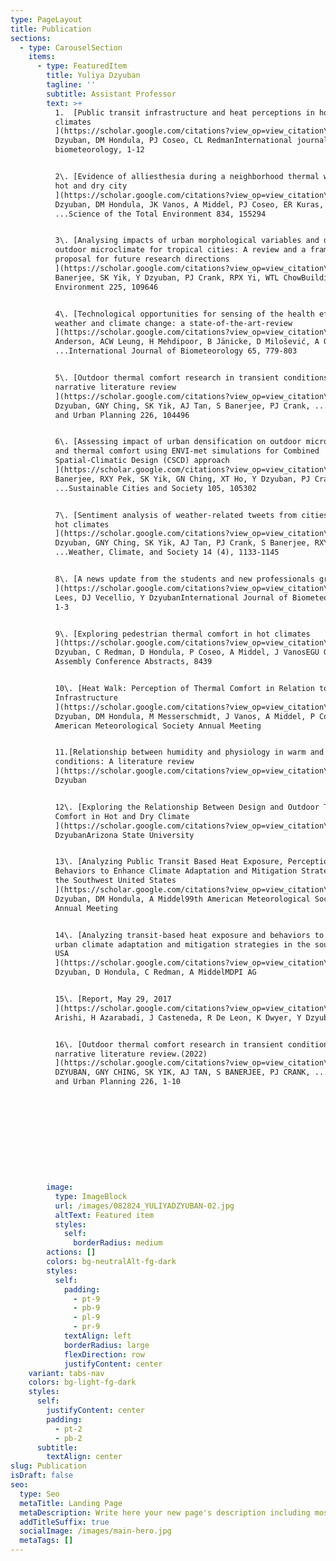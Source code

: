 ```yaml
---
type: PageLayout
title: Publication
sections:
  - type: CarouselSection
    items:
      - type: FeaturedItem
        title: Yuliya Dzyuban
        tagline: ''
        subtitle: Assistant Professor
        text: >+
          1.  [Public transit infrastructure and heat perceptions in hot and dry
          climates
          ](https://scholar.google.com/citations?view_op=view_citation\&hl=en\&user=f0NoRk8AAAAJ\&citation_for_view=f0NoRk8AAAAJ:2osOgNQ5qMEC)Y
          Dzyuban, DM Hondula, PJ Coseo, CL RedmanInternational journal of
          biometeorology, 1-12


          2\. [Evidence of alliesthesia during a neighborhood thermal walk in a
          hot and dry city
          ](https://scholar.google.com/citations?view_op=view_citation\&hl=en\&user=f0NoRk8AAAAJ\&citation_for_view=f0NoRk8AAAAJ:qjMakFHDy7sC)Y
          Dzyuban, DM Hondula, JK Vanos, A Middel, PJ Coseo, ER Kuras,
          ...Science of the Total Environment 834, 155294


          3\. [Analysing impacts of urban morphological variables and density on
          outdoor microclimate for tropical cities: A review and a framework
          proposal for future research directions
          ](https://scholar.google.com/citations?view_op=view_citation\&hl=en\&user=f0NoRk8AAAAJ\&citation_for_view=f0NoRk8AAAAJ:W7OEmFMy1HYC)S
          Banerjee, SK Yik, Y Dzyuban, PJ Crank, RPX Yi, WTL ChowBuilding and
          Environment 225, 109646


          4\. [Technological opportunities for sensing of the health effects of
          weather and climate change: a state-of-the-art-review
          ](https://scholar.google.com/citations?view_op=view_citation\&hl=en\&user=f0NoRk8AAAAJ\&citation_for_view=f0NoRk8AAAAJ:IjCSPb-OGe4C)V
          Anderson, ACW Leung, H Mehdipoor, B Jänicke, D Milošević, A Oliveira,
          ...International Journal of Biometeorology 65, 779-803


          5\. [Outdoor thermal comfort research in transient conditions: A
          narrative literature review
          ](https://scholar.google.com/citations?view_op=view_citation\&hl=en\&user=f0NoRk8AAAAJ\&citation_for_view=f0NoRk8AAAAJ:zYLM7Y9cAGgC)Y
          Dzyuban, GNY Ching, SK Yik, AJ Tan, S Banerjee, PJ Crank, ...Landscape
          and Urban Planning 226, 104496


          6\. [Assessing impact of urban densification on outdoor microclimate
          and thermal comfort using ENVI-met simulations for Combined
          Spatial-Climatic Design (CSCD) approach
          ](https://scholar.google.com/citations?view_op=view_citation\&hl=en\&user=f0NoRk8AAAAJ\&citation_for_view=f0NoRk8AAAAJ:_FxGoFyzp5QC)S
          Banerjee, RXY Pek, SK Yik, GN Ching, XT Ho, Y Dzyuban, PJ Crank,
          ...Sustainable Cities and Society 105, 105302


          7\. [Sentiment analysis of weather-related tweets from cities within
          hot climates
          ](https://scholar.google.com/citations?view_op=view_citation\&hl=en\&user=f0NoRk8AAAAJ\&citation_for_view=f0NoRk8AAAAJ:u-x6o8ySG0sC)Y
          Dzyuban, GNY Ching, SK Yik, AJ Tan, PJ Crank, S Banerjee, RXY Pek,
          ...Weather, Climate, and Society 14 (4), 1133-1145


          8\. [A news update from the students and new professionals group
          ](https://scholar.google.com/citations?view_op=view_citation\&hl=en\&user=f0NoRk8AAAAJ\&citation_for_view=f0NoRk8AAAAJ:eQOLeE2rZwMC)AM
          Lees, DJ Vecellio, Y DzyubanInternational Journal of Biometeorology,
          1-3


          9\. [Exploring pedestrian thermal comfort in hot climates
          ](https://scholar.google.com/citations?view_op=view_citation\&hl=en\&user=f0NoRk8AAAAJ\&citation_for_view=f0NoRk8AAAAJ:Y0pCki6q_DkC)Y
          Dzyuban, C Redman, D Hondula, P Coseo, A Middel, J VanosEGU General
          Assembly Conference Abstracts, 8439


          10\. [Heat Walk: Perception of Thermal Comfort in Relation to Street
          Infrastructure
          ](https://scholar.google.com/citations?view_op=view_citation\&hl=en\&user=f0NoRk8AAAAJ\&citation_for_view=f0NoRk8AAAAJ:YsMSGLbcyi4C)Y
          Dzyuban, DM Hondula, M Messerschmidt, J Vanos, A Middel, P Coseo100th
          American Meteorological Society Annual Meeting


          11.[Relationship between humidity and physiology in warm and humid
          conditions: A literature review
          ](https://scholar.google.com/citations?view_op=view_citation\&hl=en\&user=f0NoRk8AAAAJ\&citation_for_view=f0NoRk8AAAAJ:UeHWp8X0CEIC)Y
          Dzyuban


          12\. [Exploring the Relationship Between Design and Outdoor Thermal
          Comfort in Hot and Dry Climate
          ](https://scholar.google.com/citations?view_op=view_citation\&hl=en\&user=f0NoRk8AAAAJ\&citation_for_view=f0NoRk8AAAAJ:9yKSN-GCB0IC)Y
          DzyubanArizona State University


          13\. [Analyzing Public Transit Based Heat Exposure, Perception, and
          Behaviors to Enhance Climate Adaptation and Mitigation Strategies in
          the Southwest United States
          ](https://scholar.google.com/citations?view_op=view_citation\&hl=en\&user=f0NoRk8AAAAJ\&citation_for_view=f0NoRk8AAAAJ:d1gkVwhDpl0C)Y
          Dzyuban, DM Hondula, A Middel99th American Meteorological Society
          Annual Meeting


          14\. [Analyzing transit-based heat exposure and behaviors to enhance
          urban climate adaptation and mitigation strategies in the southwest
          USA
          ](https://scholar.google.com/citations?view_op=view_citation\&hl=en\&user=f0NoRk8AAAAJ\&citation_for_view=f0NoRk8AAAAJ:Tyk-4Ss8FVUC)Y
          Dzyuban, D Hondula, C Redman, A MiddelMDPI AG


          15\. [Report, May 29, 2017
          ](https://scholar.google.com/citations?view_op=view_citation\&hl=en\&user=f0NoRk8AAAAJ\&citation_for_view=f0NoRk8AAAAJ:WF5omc3nYNoC)J
          Arishi, H Azarabadi, J Casteneda, R De Leon, K Dwyer, Y Dzyuban, ...


          16\. [Outdoor thermal comfort research in transient conditions: A
          narrative literature review.(2022)
          ](https://scholar.google.com/citations?view_op=view_citation\&hl=en\&user=f0NoRk8AAAAJ\&citation_for_view=f0NoRk8AAAAJ:ufrVoPGSRksC)Y
          DZYUBAN, GNY CHING, SK YIK, AJ TAN, S BANERJEE, PJ CRANK, ...Landscape
          and Urban Planning 226, 1-10











        image:
          type: ImageBlock
          url: /images/082824_YULIYADZYUBAN-02.jpg
          altText: Featured item
          styles:
            self:
              borderRadius: medium
        actions: []
        colors: bg-neutralAlt-fg-dark
        styles:
          self:
            padding:
              - pt-9
              - pb-9
              - pl-9
              - pr-9
            textAlign: left
            borderRadius: large
            flexDirection: row
            justifyContent: center
    variant: tabs-nav
    colors: bg-light-fg-dark
    styles:
      self:
        justifyContent: center
        padding:
          - pt-2
          - pb-2
      subtitle:
        textAlign: center
slug: Publication
isDraft: false
seo:
  type: Seo
  metaTitle: Landing Page
  metaDescription: Write here your new page's description including most relevant keywords.
  addTitleSuffix: true
  socialImage: /images/main-hero.jpg
  metaTags: []
---
```

